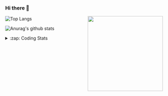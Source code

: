 ### Hi there 👋

<!--
**tao8687/tao8687** is a ✨ _special_ ✨ repository because its `README.md` (this file) appears on your GitHub profile.

Here are some ideas to get you started:

- 🔭 I’m currently working on ...
- 🌱 I’m currently learning ...
- 👯 I’m looking to collaborate on ...
- 🤔 I’m looking for help with ...
- 💬 Ask me about ...
- 📫 How to reach me: ...
- 😄 Pronouns: ...
- ⚡ Fun fact: ...
-->

<img align='right' src="https://media.giphy.com/media/M9gbBd9nbDrOTu1Mqx/giphy.gif" width="240">

  
![Top Langs](https://github-readme-stats.vercel.app/api/top-langs/?username=tao8687&layout=compact&title_color=23238E&text_color=A67D3D)

![Anurag's github stats](https://github-readme-stats.vercel.app/api?username=tao8687&show_icons=true&&text_color=A67D3D&title_color=23238E&show_icons=false&count_private=true&hide=stars)

<details>
  <summary>:zap: Coding Stats</summary>
  <br>
    
<!--START_SECTION:waka-->

```txt
From: 19 April 2025 - To: 26 April 2025

C++                2 hrs 29 mins   █████████▒░░░░░░░░░░░░░░░   37.89 %
Markdown           1 hr 19 mins    █████░░░░░░░░░░░░░░░░░░░░   20.02 %
C                  57 mins         ███▓░░░░░░░░░░░░░░░░░░░░░   14.50 %
XML                46 mins         ███░░░░░░░░░░░░░░░░░░░░░░   11.86 %
CMake              32 mins         ██░░░░░░░░░░░░░░░░░░░░░░░   08.33 %
```

<!--END_SECTION:waka-->
</details>
